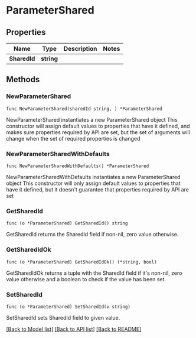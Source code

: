 # ParameterShared

## Properties

Name | Type | Description | Notes
------------ | ------------- | ------------- | -------------
**SharedId** | **string** |  | 

## Methods

### NewParameterShared

`func NewParameterShared(sharedId string, ) *ParameterShared`

NewParameterShared instantiates a new ParameterShared object
This constructor will assign default values to properties that have it defined,
and makes sure properties required by API are set, but the set of arguments
will change when the set of required properties is changed

### NewParameterSharedWithDefaults

`func NewParameterSharedWithDefaults() *ParameterShared`

NewParameterSharedWithDefaults instantiates a new ParameterShared object
This constructor will only assign default values to properties that have it defined,
but it doesn't guarantee that properties required by API are set

### GetSharedId

`func (o *ParameterShared) GetSharedId() string`

GetSharedId returns the SharedId field if non-nil, zero value otherwise.

### GetSharedIdOk

`func (o *ParameterShared) GetSharedIdOk() (*string, bool)`

GetSharedIdOk returns a tuple with the SharedId field if it's non-nil, zero value otherwise
and a boolean to check if the value has been set.

### SetSharedId

`func (o *ParameterShared) SetSharedId(v string)`

SetSharedId sets SharedId field to given value.



[[Back to Model list]](../README.md#documentation-for-models) [[Back to API list]](../README.md#documentation-for-api-endpoints) [[Back to README]](../README.md)


